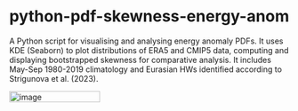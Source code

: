 # python-pdf-skewness-energy-anom
A Python script for visualising and analysing energy anomaly PDFs. It uses KDE (Seaborn) to plot distributions of ERA5 and CMIP5 data, computing and displaying bootstrapped skewness for comparative analysis. It includes May-Sep 1980-2019 climatology and Eurasian HWs identified according to Strigunova et al. (2023).


<img width="163" height="20" alt="image" src="https://github.com/user-attachments/assets/e0cbe999-642f-441c-a6c7-05f19ada8e13" />

